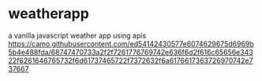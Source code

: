 # weatherapp
a vanilla javascript weather app using apis
https://camo.githubusercontent.com/ed54142430577e6074629675d6969b5b4e488fda/68747470733a2f2f7261776769742e636f6d2f616c65656e34322f6261646765732f6d61737465722f7372632f6a6176617363726970742e737667

